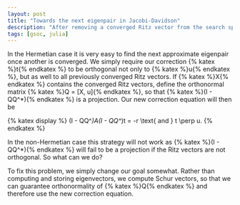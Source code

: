 ```yaml
---
layout: post
title: "Towards the next eigenpair in Jacobi-Davidson"
description: "After removing a converged Ritz vector from the search space, we must ensure that new expansions do not bring it back. In practice this means updating the correction equation so that these directions are deflated."
tags: [gsoc, julia]
---
```


In the Hermetian case it is very easy to find the next approximate eigenpair once another is converged. We simply require our correction {% katex %}t{% endkatex %} to be orthogonal not only to {% katex %}u{% endkatex %}, but as well to all previously converged Ritz vectors. If {% katex %}X{% endkatex %} contains the converged Ritz vectors, define the orthonormal matrix {% katex %}Q = [X, u]{% endkatex %}, so that {% katex %}(I - QQ^*){% endkatex %} is a projection. Our new correction equation will then be

{% katex display %}
(I - QQ^*)A(I - QQ^*)t = -r \text{ and } t \perp u.
{% endkatex %}

In the non-Hermetian case this strategy will not work as {% katex %}(I - QQ^*){% endkatex %} will fail to be a projection if the Ritz vectors are not orthogonal. So what can we do? 

To fix this problem, we simply change our goal somewhat. Rather than computing and storing eigenvectors, we compute Schur vectors, so that we can guarantee orthonormality of {% katex %}Q{% endkatex %} and therefore use the new correction equation.